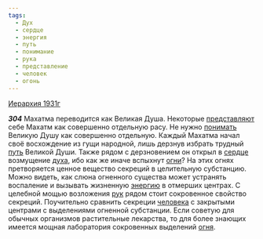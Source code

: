 ```yaml
---
tags:
  - Дух
  - сердце
  - энергия
  - путь
  - понимание
  - рука
  - представление
  - человек
  - огонь
---
```


[Иерархия 1931г](https://127.0.0.1:4002/agni/1931)

___304___
Махатма переводится как Великая Душа. Некоторые [представляют](../../../tags/#представление) себе Махатм как совершенно отдельную расу. Не нужно [понимать](../../../tags/#понимание) Великую Душу как совершенно отдельную. Каждый Махатма начал своё восхождение из гущи народной, лишь дерзнув избрать трудный [путь](../../../tags/#путь) Великой Души. Также рядом с дерзновением он открыл в [сердце](../../../tags/#сердце) возмущение [духа](../../../tags/#Дух), ибо как же иначе вспыхнут [огни](../../../tags/#огонь)? На этих огнях претворяется ценное вещество секреций в целительную субстанцию. Можно видеть, как слюна огненного существа может устранять воспаление и вызывать жизненную [энергию](../../../tags/#энергия) в отмерших центрах. С целебной мощью возложения [рук](../../../tags/#рука) рядом стоит сокровенное свойство секреций. Поучительно сравнить секреции [человека](../../../tags/#человек) с закрытыми центрами с выделениями огненной субстанции. Если советую для обычных организмов растительные лекарства, то для более знающих имеется мощная лаборатория сокровенных выделений [огня](../../../tags/#огонь).   

